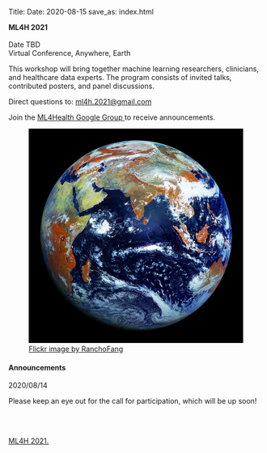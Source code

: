 Title:
Date: 2020-08-15
save_as: index.html

<div class="container">

<div class="row">
<div class="col-md-7">
    <p>
        <b>
            ML4H 2021
<!--             : a workshop at
            <a href="https://neurips.cc">NeurIPS 2020</a> -->
        </b> <br>
<!--         <b> Advancing Healthcare for All</b> -->
        <br> 
    Date TBD <br>
    Virtual Conference, Anywhere, Earth
    </p>
    <p>This workshop will bring together machine learning researchers, clinicians, and healthcare data experts. The program consists of invited talks, contributed posters, and panel discussions.
<!--     <p>This year, we focus specifically on advancing healthcare for all people. For machine learning to truly revolutionise healthcare, as is so often promised, we must focus on using it to broaden ML access while ensuring our models remain beneficial to all.</p>
    <p>Find live video at the <a href="https://neurips.cc/virtual/2020/protected/workshop_16134.html">Official NeurIPS workshop page (requires registration)</a></p> -->
    <p>Direct questions to:
                <a href="mailto:ml4h.2021@gmail.com">
                    ml4h.2021@gmail.com
                </a>
    </p>        
    <p>Join the
        <a href="https://groups.google.com/d/forum/ml4health">
        ML4Health Google Group
        </a>
        to receive announcements.
    </p>
    <!-- <p>Apply for a <a href="https://forms.gle/SEc4Nj3RnmN6GN8e8">Travel Grant</a>.</p> -->
</div>

<div class="col-md-5" style="padding-left: 0px;  padding-right: 0px;">
<figure class="figure">
<img
    src="images/earth_800x800.jpg"
    class="img-fluid"
    alt="Picture of Earth.">
<figcaption class="figure-caption">
    <a href="https://www.flickr.com/photos/73757473@N07/">
        Flickr image by RanchoFang</a>
</figcaption>
</figure>
</div>
</div>

<h4>Announcements</h4>


<div class="row">
<div class="alert alert-success" role="alert">
<p> 2020/08/14 </p>
<p>Please keep an eye out for the call for participation</a>, which will be up soon!</p>
</div>
</div>
<!--<a href="./pages/call-for-participation.html"> -->

<!-- 
<div class="row">
<div class="alert alert-info" role="alert">
<p> <a href="./pages/schedule.html"> Day of Schedule </a>
<p> 2019/11/30 Schedule Posted </p>
</div>
</div>

<div class="row">
<div class="alert alert-info" role="alert">
<p>Poster Instructions</p>
<p> Size: 36 W X 48 H (inches) or 90 W X 122 H (cm) <br />
Paper Type: Light-weight (e.g., not-laminated) <br />
Attaching to Wall: There are no poster boards, we will have tape or some other means of attaching the posters to the wall.
<emph>
</emph>
</p>
</div>
</div> -->
<br>
<br>
<div class="row">
<div class="col-md-12">
<p> <a href="./pages/sponsorship.html">ML4H 2021.</a>
 </p>
<!--  <img src="{static}/images/roche.png" align="center"> -->
</div>
